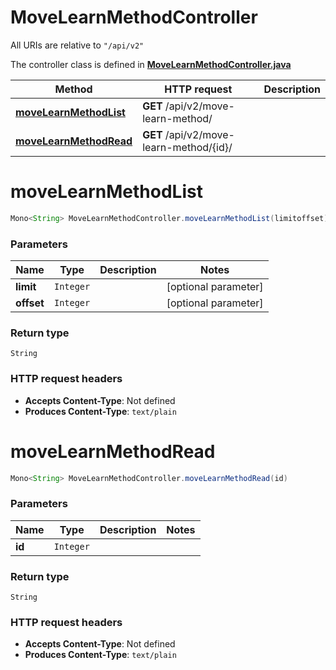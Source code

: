# MoveLearnMethodController

All URIs are relative to `"/api/v2"`

The controller class is defined in **[MoveLearnMethodController.java](../../src/main/java/org/openapitools/controller/MoveLearnMethodController.java)**

Method | HTTP request | Description
------------- | ------------- | -------------
[**moveLearnMethodList**](#moveLearnMethodList) | **GET** /api/v2/move-learn-method/ | 
[**moveLearnMethodRead**](#moveLearnMethodRead) | **GET** /api/v2/move-learn-method/{id}/ | 

<a name="moveLearnMethodList"></a>
# **moveLearnMethodList**
```java
Mono<String> MoveLearnMethodController.moveLearnMethodList(limitoffset)
```



### Parameters
Name | Type | Description  | Notes
------------- | ------------- | ------------- | -------------
**limit** | `Integer` |  | [optional parameter]
**offset** | `Integer` |  | [optional parameter]

### Return type
`String`


### HTTP request headers
 - **Accepts Content-Type**: Not defined
 - **Produces Content-Type**: `text/plain`

<a name="moveLearnMethodRead"></a>
# **moveLearnMethodRead**
```java
Mono<String> MoveLearnMethodController.moveLearnMethodRead(id)
```



### Parameters
Name | Type | Description  | Notes
------------- | ------------- | ------------- | -------------
**id** | `Integer` |  |

### Return type
`String`


### HTTP request headers
 - **Accepts Content-Type**: Not defined
 - **Produces Content-Type**: `text/plain`

